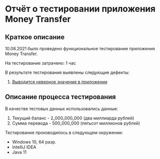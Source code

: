 # Отчёт о тестировании приложения Money Transfer

## Краткое описание

10.08.2021 было проведено функциональное тестирование приложения Money Transfer.

На тестирование затрачено: 1 час

В результате тестирования выявлены следующие дефекты:

1. [Выводится неверное значение в приложении](https://github.com/roandr1970/Money_Transfer/issues/1)

## Описание процесса тестирования

В качестве тестовых данных использовались данные:
 1. Текущий баланс - 2_000_000_000 (два миллиарда рублей)
 2. Сумма перевода - 500_000_000 (пятьсот миллионов рублей)

Тестирование производилось в следующем окружении:

* Windows 10, 64 разр.
* IntelliJ IDEA
* Java 11
    

